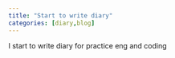 ```yaml
---
title: "Start to write diary"
categories: [diary,blog]
---
```


I start to write diary for practice eng and coding 